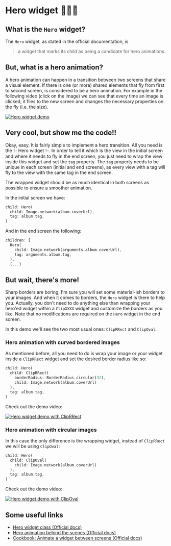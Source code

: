 # Hero widget 🦸🏻‍♀️

## What is the `Hero` widget?

The `Hero` widget, as stated in the official documentation, is

>a widget that marks its child as being a candidate for hero animations.

## But, what is a hero animation?

A hero animation can happen in a transition between two screens that share a visual element. If there is one (or more) shared elements that fly from first to second screen, is considered to be a hero animation. 
For example in the following video (click on the image) we can see that every time an image is clicked, it flies to the new screen and changes the necessary properties on the fly (i.e. the size).

[![Hero widget demo](https://img.youtube.com/vi/tHD5WEEqcS4/0.jpg)](https://www.youtube.com/watch?v=tHD5WEEqcS4)

## Very cool, but show me the code!!

Okay, easy. It is fairly simple to implement a hero transition. All you need is the ✨ Hero widget ✨. In order to tell it which is the view in the initial screen and where it needs to fly in the end screen, you just need to wrap the view inside this widget and set the `tag` property. The `tag` property needs to be unique in each screen (initial and end screens), as every view with a tag will fly to the view with the same tag in the end screen.

The wrapped widget should be as much identical in both screens as possible to ensure a smoother animation.

In the initial screen we have:
```dart
child: Hero(
  child: Image.network(album.coverUrl),
  tag: album.tag,
)
```

And in the end screen the following:
```dart
children: [
  Hero(
    child: Image.network(arguments.album.coverUrl),
    tag: arguments.album.tag,
  ),
  (...)
```

## But wait, there's more!

Sharp borders are boring, I'm sure you will set some material-ish borders to your images. And when it comes to borders, the `Hero` widget is there to help you. Actually, you don't need to do anything else than wrapping your hero'ed widget within a `ClipXXXX` widget and customize the borders as you like. Note that no modifications are required on the `Hero` widget in the end screen.

In this demo we'll see the two most usual ones: `ClipRRect` and `ClipOval`.

### Hero animation with curved bordered images

As mentioned before, all you need to do is wrap your image or your widget inside a `ClipRRect` widget and set the desired border radius like so:

```dart
child: Hero(
  child: ClipRRect(
    borderRadius: BorderRadius.circular(32),
    child: Image.network(album.coverUrl)
  ),
  tag: album.tag,
)
```

Check out the demo video:

[![Hero widget demo with ClipRRect](https://img.youtube.com/vi/OlY3aCAm_QE/0.jpg)](https://www.youtube.com/watch?v=OlY3aCAm_QE)

### Hero animation with circular images

In this case the only difference is the wrapping widget, instead of `ClipRRect` we will be using `ClipOval`:

```dart
child: Hero(
  child: ClipOval(
    child: Image.network(album.coverUrl)
  ),
  tag: album.tag,
)
```

Check out the demo video:

[![Hero widget demo with ClipOval](https://img.youtube.com/vi/i2iqlb9Fh7Q/0.jpg)](https://www.youtube.com/watch?v=i2iqlb9Fh7Q)

## Some useful links

- [Hero widget class (Official docs)](https://api.flutter.dev/flutter/widgets/Hero-class.html)
- [Hero animation behind the scenes (Official docs)](https://flutter.dev/docs/development/ui/animations/hero-animations)
- [Cookbook: Animate a widget between screens (Official docs)](https://flutter.dev/docs/cookbook/navigation/hero-animations)

